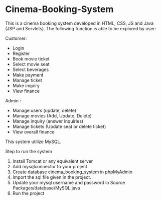 ﻿# Cinema-Booking-System

This is a cinema booking system developed in HTML, CSS, JS and Java (JSP and Servlets). The following function is able to be explored by user:

Customer:

- Login
- Register
- Book movie ticket
- Select movie seat
- Select beverages
- Make payment
- Manage ticket
- Make inquiry
- View finance

Admin :

- Manage users (update, delete)
- Manage movies (Add, Update, Delete)
- Manage inquiry (answer inquiries)
- Manage tickets (Update seat or delete ticket)
- View overall finance

This system utilize MySQL.

Step to run the system

1. Install Tomcat or any equivalent server
2. Add mysqlconnector to your project
3. Create database cinema_booking_system in phpMyAdmin
4. Import the sql file given in the project.
5. Update your mysql username and password in Source Packages/database/MySQL.java
6. Run the project
